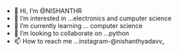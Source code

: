 - 👋 Hi, I’m @NISHANTHR
- 👀 I’m interested in ...electronics and cumputer science
- 🌱 I’m currently learning ... computer science
- 💞️ I’m looking to collaborate on ...python
- 📫 How to reach me ...instagram-@nishanthyadavv_

<!---
NISHANTHR090/NISHANTHR090 is a ✨ special ✨ repository because its `README.md` (this file) appears on your GitHub profile.
You can click the Preview link to take a look at your changes.
--->
